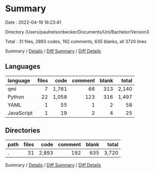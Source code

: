 # Summary

Date : 2022-04-19 16:23:41

Directory /Users/paulnelsonbecker/Documents/Uni/Bachelor/Version3

Total : 31 files,  2893 codes, 192 comments, 635 blanks, all 3720 lines

Summary / [Details](details.md) / [Diff Summary](diff.md) / [Diff Details](diff-details.md)

## Languages
| language | files | code | comment | blank | total |
| :--- | ---: | ---: | ---: | ---: | ---: |
| qml | 7 | 1,761 | 66 | 313 | 2,140 |
| Python | 22 | 1,058 | 123 | 316 | 1,497 |
| YAML | 1 | 55 | 1 | 2 | 58 |
| JavaScript | 1 | 19 | 2 | 4 | 25 |

## Directories
| path | files | code | comment | blank | total |
| :--- | ---: | ---: | ---: | ---: | ---: |
| . | 31 | 2,893 | 192 | 635 | 3,720 |

Summary / [Details](details.md) / [Diff Summary](diff.md) / [Diff Details](diff-details.md)